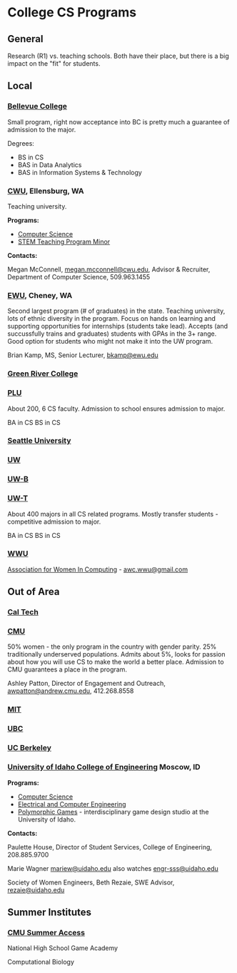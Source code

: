 # College CS Programs

## General

Research (R1) vs. teaching schools. Both have their place, but there is a big impact on the "fit" for students.

## Local

### [Bellevue College](https://www.bellevuecollege.edu/cs)

Small program, right now acceptance into BC is pretty much a guarantee of admission to the major.

Degrees:
* BS in CS
* BAS in Data Analytics
* BAS in Information Systems & Technology

### [CWU](https://cwu.edu), Ellensburg, WA

Teaching university.

**Programs:**
* [Computer Science](https://cwu.edu/computer-science)
* [STEM Teaching Program Minor](https://cwu.edu/teachstem)

**Contacts:**

Megan McConnell, megan.mcconnell@cwu.edu, Advisor & Recruiter, Department of Computer Science, 509.963.1455

### [EWU](https://www.ewu.edu/compsci), Cheney, WA

Second largest program (# of graduates) in the state. Teaching university, lots of ethnic diversity in the program. Focus on hands on learning and supporting opportunities for internships (students take lead). Accepts (and succussfully trains and graduates) students with GPAs in the 3+ range. Good option for students who might not make it into the UW program.

Brian Kamp, MS, Senior Lecturer, bkamp@ewu.edu

### [Green River College]()


### [PLU](https://www.plu.edu/computer-science/)

About 200, 6 CS faculty. Admission to school ensures admission to major.

BA in CS
BS in CS

### [Seattle University]()

### [UW]()

### [UW-B]()

### [UW-T](https://tacoma.uw.edu/set)

About 400 majors in all CS related programs. Mostly transfer students - competitive admission to major.

BA in CS
BS in CS

### [WWU](https://cs.wwu.edu)

[Association for Women In Computing](https://wwu-awc.github.io) - awc.wwu@gmail.com

## Out of Area

### [Cal Tech]()

### [CMU](https://cmu.edu)

50% women - the only program in the country with gender parity. 25% traditionally underserved populations. Admits about 5%, looks for passion about how you will use CS to make the world a better place. Admission to CMU guarantees a place in the program.

Ashley Patton, Director of Engagement and Outreach, awpatton@andrew.cmu.edu, 412.268.8558

### [MIT]()

### [UBC]()

### [UC Berkeley]()

### [University of Idaho College of Engineering](https://uidaho.edu/engr) Moscow, ID

**Programs:**
* [Computer Science](https://uidaho.edu/engr/cs)
* [Electrical and Computer Engineering](https://uidaho.edu/engr/ece)
* [Polymorphic Games](polymorphicgames.com) - interdisciplinary game design studio at the University of Idaho.

**Contacts:**

Paulette House, Director of Student Services, College of Engineering, 208.885.9700

Marie Wagner mariew@uidaho.edu also watches engr-sss@uidaho.edu

Society of Women Engineers, Beth Rezaie, SWE Advisor, rezaie@uidaho.edu

## Summer Institutes

### [CMU Summer Access](https://admission.cmu.edu/pages/summer-access-opportunities)

National High School Game Academy

Computational Biology
